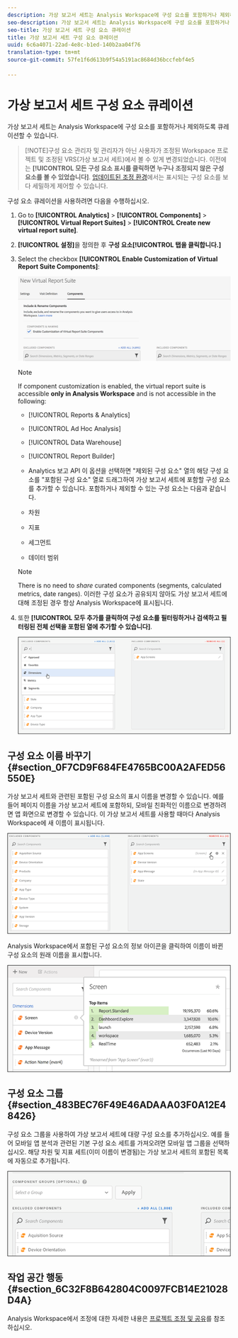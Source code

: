 ```yaml
---
description: 가상 보고서 세트는 Analysis Workspace에 구성 요소를 포함하거나 제외하도록 큐레이션할 수 있습니다.
seo-description: 가상 보고서 세트는 Analysis Workspace에 구성 요소를 포함하거나 제외하도록 큐레이션할 수 있습니다.
seo-title: 가상 보고서 세트 구성 요소 큐레이션
title: 가상 보고서 세트 구성 요소 큐레이션
uuid: 6c6a4071-22ad-4e8c-b1ed-140b2aa04f76
translation-type: tm+mt
source-git-commit: 57fe1f6d613b9f54a5191ac8684d36bccfebf4e5

---
```



# 가상 보고서 세트 구성 요소 큐레이션

가상 보고서 세트는 Analysis Workspace에 구성 요소를 포함하거나 제외하도록 큐레이션할 수 있습니다.

> [!NOTE]구성 요소 관리자 및 관리자가 아닌 사용자가 조정된 Workspace 프로젝트 및 조정된 VRS(가상 보고서 세트)에서 볼 수 있게 변경되었습니다. 이전에는 **[!UICONTROL 모든 구성 요소 표시를 클릭하면 누구나 조정되지 않은 구성 요소를 볼 수 있었습니다]**. [업데이트된 조정 환경](https://marketing.adobe.com/resources/help/en_US/analytics/analysis-workspace/curate-projects-vrs.html)에서는 표시되는 구성 요소를 보다 세밀하게 제어할 수 있습니다.

구성 요소 큐레이션을 사용하려면 다음을 수행하십시오.

1. Go to **[!UICONTROL Analytics]** &gt; **[!UICONTROL Components]** &gt; **[!UICONTROL Virtual Report Suites]** &gt; **[!UICONTROL Create new virtual report suite]**.
1. **[!UICONTROL 설정]**&#x200B;을 정의한 후 **구성 요소[!UICONTROL 탭을 클릭합니다.]**

1. Select the checkbox **[!UICONTROL Enable Customization of Virtual Report Suite Components]**:

   ![](assets/vrs-enable.png)

   >[!NOTE]
   >
   >If component customization is enabled, the virtual report suite is accessible **only in Analysis Workspace** and is not accessible in the following:

   * [!UICONTROL Reports &amp; Analytics]
   * [!UICONTROL Ad Hoc Analysis]
   * [!UICONTROL Data Warehouse]
   * [!UICONTROL Report Builder]
   * Analytics 보고 API
   이 옵션을 선택하면 "제외된 구성 요소" 열의 해당 구성 요소를 "포함된 구성 요소" 열로 드래그하여 가상 보고서 세트에 포함할 구성 요소를 추가할 수 있습니다. 포함하거나 제외할 수 있는 구성 요소는 다음과 같습니다.

   * 차원
   * 지표
   * 세그먼트
   * 데이터 범위
   >[!NOTE]
   >
   >There is no need to *share* curated components (segments, calculated metrics, date ranges). 이러한 구성 요소가 공유되지 않아도 가상 보고서 세트에 대해 조정된 경우 항상 Analysis Workspace에 표시됩니다.

1. 또한 **[!UICONTROL 모두 추가를 클릭하여 구성 요소를 필터링하거나 검색하고 필터링된 전체 선택을 포함된 열에 추가할 수 있습니다]**.

   ![](assets/vrs-add-all.png)

## 구성 요소 이름 바꾸기 {#section_0F7CD9F684FE4765BC00A2AFED56550E}

가상 보고서 세트와 관련된 포함된 구성 요소의 표시 이름을 변경할 수 있습니다. 예를 들어 페이지 이름을 가상 보고서 세트에 포함하되, 모바일 친화적인 이름으로 변경하려면 앱 화면으로 변경할 수 있습니다. 이 가상 보고서 세트를 사용할 때마다 Analysis Workspace에 새 이름이 표시됩니다.

![](assets/vrs-rename-component.png)

Analysis Workspace에서 포함된 구성 요소의 정보 아이콘을 클릭하여 이름이 바뀐 구성 요소의 원래 이름을 표시합니다.

![](assets/vrs-aw-renamed.png)

## 구성 요소 그룹 {#section_483BEC76F49E46ADAAA03F0A12E48426}

구성 요소 그룹을 사용하여 가상 보고서 세트에 대량 구성 요소를 추가하십시오. 예를 들어 모바일 앱 분석과 관련된 기본 구성 요소 세트를 가져오려면 모바일 앱 그룹을 선택하십시오. 해당 차원 및 지표 세트(이미 이름이 변경됨)는 가상 보고서 세트의 포함된 목록에 자동으로 추가됩니다.

![](assets/vrs-comp-grp.png)

## 작업 공간 행동 {#section_6C32F8B642804C0097FCB14E21028D4A}

Analysis Workspace에서 조정에 대한 자세한 내용은 [프로젝트 조정 및 공유](https://marketing.adobe.com/resources/help/en_US/analytics/analysis-workspace/curate.html)를 참조하십시오.
